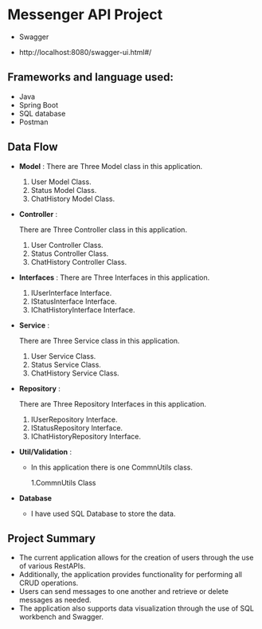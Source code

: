 # Messenger API Project
* Swagger
- http://localhost:8080/swagger-ui.html#/
## Frameworks and language used:
-  Java 
-  Spring Boot
-  SQL database
-  Postman
## Data Flow


* **Model** :
  There are Three Model class in this application.
    1. User Model Class.
    2. Status Model Class.
    3. ChatHistory Model Class.


* **Controller** :

  There are Three Controller class in this application.

    1. User Controller Class.
    2. Status Controller Class.
    3. ChatHistory Controller Class.


* **Interfaces** :
  There are Three Interfaces in this application.
    1. IUserInterface Interface.
    2. IStatusInterface Interface.
    3. IChatHistoryInterface Interface.


* **Service** :

  There are Three Service class in this application.

    1. User Service Class.
    2. Status Service Class.
    3. ChatHistory Service Class.


* **Repository** :

  There are Three Repository Interfaces in this application.

    1. IUserRepository Interface.
    2. IStatusRepository Interface.
    3. IChatHistoryRepository Interface.
    

* **Util/Validation** :
    * In this application there is one CommnUtils class.

      1.CommnUtils Class



* **Database**

    * I have used SQL Database to store the data.

## Project Summary


- The current application allows for the creation of users through the use of various RestAPIs. 
- Additionally, the application provides functionality for performing all CRUD operations. 
- Users can send messages to one another and retrieve or delete messages as needed. 
- The application also supports data visualization through the use of SQL workbench and Swagger.
  













  
